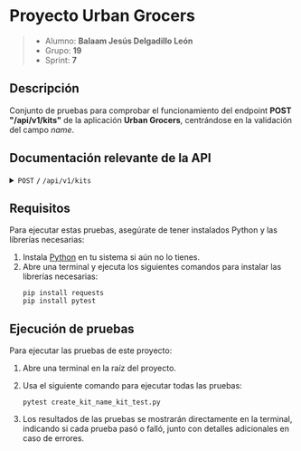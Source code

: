 ﻿# Proyecto Urban Grocers

> - Alumno: **Balaam Jesús Delgadillo León**
> - Grupo: **19**
> - Sprint: **7**

## Descripción

Conjunto de pruebas para comprobar el funcionamiento del endpoint **POST "/api/v1/kits"** de la aplicación **Urban Grocers**, 
centrándose en la validación del campo *name*.


## Documentación relevante de la API

<details>
<summary><code>POST</code> <code><b>/</b></code> <code>/api/v1/kits</code></summary>

##### Información
Endpoint para crear una kit de una tarjeta específica o de usuario.

- Es obligatorio pasar el encabezado **Authorization** o el parámetro **cardId**, para crear la kit
- Si se recibe una solicitud con un encabezado **Authorization** que contenga el *authToken* de un/a usuario/a en particular - se creará la kit de este/a usuario/a.
- Si se recibe el parámetro **cardId**, se creará una kit dentro de la tarjeta correspondiente
- Si no se pasa ninguno de los parámetros, se devolverá un error.
- Cuando se pasan ambos parámetros, **Authorization** es la prioridad


##### Header

> | Campo          |  Tipo    | Tipo de dato | Descripción                                                                                                                           |
> |----------------|----------|--------------|---------------------------------------------------------------------------------------------------------------------------------------|
> | Authorization  | opcional | string       | Encabezado de autorización en formato Bearer {authToken}. Cuando se pasa - se devuelven todos las cestas creadas por el/la usuario/a. |
> | Content-Type   | opcional | string       | Valor por defecto: application/json                                                                                                   |


##### Ejemplo de encabezado

```json
{
    "Content-Type": "application/json",
    "Authorization": "Bearer jknnFApafP4awfAIFfafam2fma"
}
```

##### Parámetro

> | Campo  | Tipo        | Tipo de dato | Descripción                                                                                                 |
> |--------|-------------|--------------|-------------------------------------------------------------------------------------------------------------|
> | cardId | opcional    | number       | El id de la tarjeta en la tabla card_model. Cuando se pasa - se creará un conjunto incluido en esta tarjeta |
> | name   | obligatorio | string       | El nombre de la kit, que será escrito en el campo correspondiente de la tabla kit_model.                    |


##### Ejemplos de respuesta

Respuesta: El conjunto ha sido creado con éxito
```http request
HTTP/1.1 201 Creado
```
```json
{
  "name": "Mi conjunto",
  "card": {
    "id": 1,
    "name": "Para la situación"
  },
  "productsList": null,
  "id": 7,
  "productsCount": 0
}
```

Error: No se ha transmitido ninguno de los parámetros
```http request
HTTP/1.1 400 Bad request.
```
```json
{
  "code": 400,
  "message": "No se han aprobado todos los parámetros requeridos"
}
```

Error: Validación del nombre
```http request
HTTP/1.1 400 Bad request.
```
```json
{
  "code": 400,
  "message": "El nombre debe contener sólo letras latino, un espacio y un guión. De 2 a 15 caracteres"
}
```

Para más detalles sobre este endpoint, consulta la documentación de Crear un kit: [Main.Kits - Crear un kit](https://cnt-cf2f21c4-2ece-4efa-8ffb-816743e91675.containerhub.tripleten-services.com/docs/#api-Main.Kits-CreateKit)
</details>


## Requisitos

Para ejecutar estas pruebas, asegúrate de tener instalados Python y las librerías necesarias:

1. Instala [Python](https://www.python.org/downloads/) en tu sistema si aún no lo tienes.
2. Abre una terminal y ejecuta los siguientes comandos para instalar las librerías necesarias:
    ```shell
    pip install requests
    pip install pytest
    ```

## Ejecución de pruebas

Para ejecutar las pruebas de este proyecto:

1. Abre una terminal en la raíz del proyecto.
2. Usa el siguiente comando para ejecutar todas las pruebas:
    ```shell
    pytest create_kit_name_kit_test.py
    ```

3. Los resultados de las pruebas se mostrarán directamente en la terminal, indicando si cada prueba pasó o falló, junto con detalles adicionales en caso de errores.